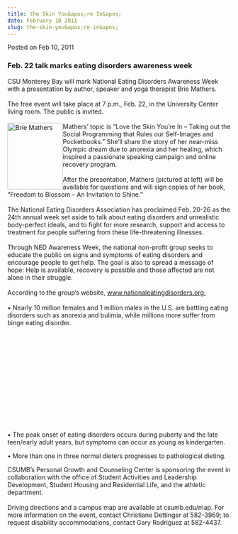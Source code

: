 ```yaml
---
title: the Skin You&apos;re In&apos;
date: February 10 2011
slug: the-skin-you&apos;re-in&apos;
---
```


 



<span class="date">Posted on Feb 10, 2011    </span>
<h3>Feb. 22 talk marks eating disorders awareness week</h3>
<p>CSU Monterey Bay will mark National Eating Disorders Awareness
Week with a presentation by author, speaker and yoga therapist Brie
Mathers.<br>
<br>
The free event will take place at 7 p.m., Feb. 22, in the
University Center living room. The public is invited.<br>
<br>
<img alt="Brie Mathers" src="https://news.csumb.edu/sites/default/files/65/attachments/news/images/mathers.jpg" style="float:left; width:125px; height:150px">Mathers&#x2019; topic is
&#x201C;Love the Skin You&#x2019;re In &#x2013; Taking out the Social Programming that
Rules our Self-Images and Pocketbooks.&#x201D; She&#x2019;ll share the story of
her near-miss Olympic dream due to anorexia and her healing, which
inspired a passionate speaking campaign and online recovery
program.<br>
<br>
After the presentation, Mathers (pictured at left) will be
available for questions and will sign copies of her book, &#x201C;Freedom
to Blossom &#x2013; An Invitation to Shine.&#x201D;<br>
<br>
The National Eating Disorders Association has proclaimed Feb. 20-26
as the 24th annual week set aside to talk about eating disorders
and unrealistic body-perfect ideals, and to fight for more
research, support and access to treatment for people suffering from
these life-threatening illnesses.<br>
<br>
Through NED Awareness Week, the national non-profit group seeks to
educate the public on signs and symptoms of eating disorders and
encourage people to get help. The goal is also to spread a message
of hope: Help is available, recovery is possible and those affected
are not alone in their struggle.<br>
<br>
According to the group&#x2019;s website, <a href="https://www.nationaleatingdisorders.org" title="www.nationaleatingdisorders.org:">www.nationaleatingdisorders.org:</a><br>

<br>
&#x2022; Nearly 10 million females and 1 million males in the U.S. are
battling eating disorders such as anorexia and bulimia, while
millions more suffer from binge eating disorder.</br></br></br></br></br></br></br></br></br></br></img></br></br></br></br></p>
<p>&#x2022; The peak onset of eating disorders occurs during puberty and
the late teen/early adult years, but symptoms can occur as young as
kindergarten.</p>
<p>&#x2022; More than one in three normal dieters progresses to
pathological dieting.</p>
<p>CSUMB&#x2019;s Personal Growth and Counseling Center is sponsoring the
event in collaboration with the office of Student Activities and
Leadership Development, Student Housing and Residential Life, and
the athletic department.<br>
<br>
Driving directions and a campus map are available at csumb.edu/map.
For more information on the event, contact Christiane Dettinger at
582-3969; to request disability accommodations, contact Gary
Rodriguez at 582-4437.<br>
&#xA0;</br></br></br></p>





```

